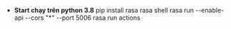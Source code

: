 - **Start chạy trên python 3.8**
pip install rasa
rasa shell
rasa run --enable-api --cors "*" --port 5006
rasa run actions